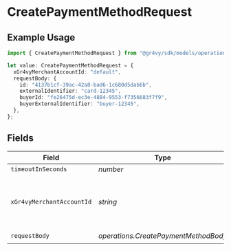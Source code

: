 # CreatePaymentMethodRequest

## Example Usage

```typescript
import { CreatePaymentMethodRequest } from "@gr4vy/sdk/models/operations";

let value: CreatePaymentMethodRequest = {
  xGr4vyMerchantAccountId: "default",
  requestBody: {
    id: "4137b1cf-39ac-42a8-bad6-1c680d5dab6b",
    externalIdentifier: "card-12345",
    buyerId: "fe26475d-ec3e-4884-9553-f7356683f7f9",
    buyerExternalIdentifier: "buyer-12345",
  },
};
```

## Fields

| Field                                                   | Type                                                    | Required                                                | Description                                             | Example                                                 |
| ------------------------------------------------------- | ------------------------------------------------------- | ------------------------------------------------------- | ------------------------------------------------------- | ------------------------------------------------------- |
| `timeoutInSeconds`                                      | *number*                                                | :heavy_minus_sign:                                      | N/A                                                     |                                                         |
| `xGr4vyMerchantAccountId`                               | *string*                                                | :heavy_minus_sign:                                      | The ID of the merchant account to use for this request. | default                                                 |
| `requestBody`                                           | *operations.CreatePaymentMethodBody*                    | :heavy_check_mark:                                      | N/A                                                     |                                                         |